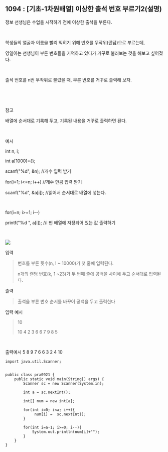 ## 1094 : [기초-1차원배열] 이상한 출석 번호 부르기2(설명)

정보 선생님은 수업을 시작하기 전에 이상한 출석을 부른다.

​

학생들의 얼굴과 이름을 빨리 익히기 위해 번호를 무작위(랜덤)으로 부르는데,

영일이는 선생님이 부른 번호들을 기억하고 있다가 거꾸로 불러보는 것을 해보고 싶어졌다.

​

출석 번호를 n번 무작위로 불렀을 때, 부른 번호를 거꾸로 출력해 보자.

​

​

참고

배열에 순서대로 기록해 두고, 기록된 내용을 거꾸로 출력하면 된다.

​

예시

int n, i;

int a[1000]={};

scanf("%d", &n); //개수 입력 받기

for(i=1; i<=n; i++) //개수 만큼 입력 받기

scanf("%d", &a[i]); //읽어서 순서대로 배열에 넣는다.

​

for(i=n; i>=1; i--)

printf("%d ", a[i]); //i 번 배열에 저장되어 있는 값 출력하기

​

<img src="https://codeup.kr/upload/pimg6210_1.png">








입력

>번호를 부른 횟수(n, ! ~ 10000)가 첫 줄에 입력된다.
> 
> n개의 랜덤 번호(k, 1 ~23)가 두 번째 줄에 공백을 사이에 두고 순서대로 입력된다.



출력

>출석을 부른 번호 순서를 바꾸어 공백을 두고 출력한다

입력 예시

>10
>
>10 4 2 3 6 6 7 9 8 5

​


출력예시
5 8 9 7 6 6 3 2 4 10


```shell
import java.util.Scanner;


public class pra0921 {
    public static void main(String[] args) {
        Scanner sc = new Scanner(System.in);

        int a = sc.nextInt();

        int[] num = new int[a];

        for(int i=0; i<a; i++){
             num[i] =  sc.nextInt();
        }

        for(int i=a-1; i>=0; i--){
            System.out.println(num[i]+"");
        }
    }
}
```
